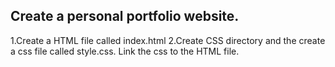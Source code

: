 ## Create a personal portfolio website.
1.Create a HTML file called index.html
2.Create CSS directory and the create a css file called style.css.
Link the css to the HTML file.